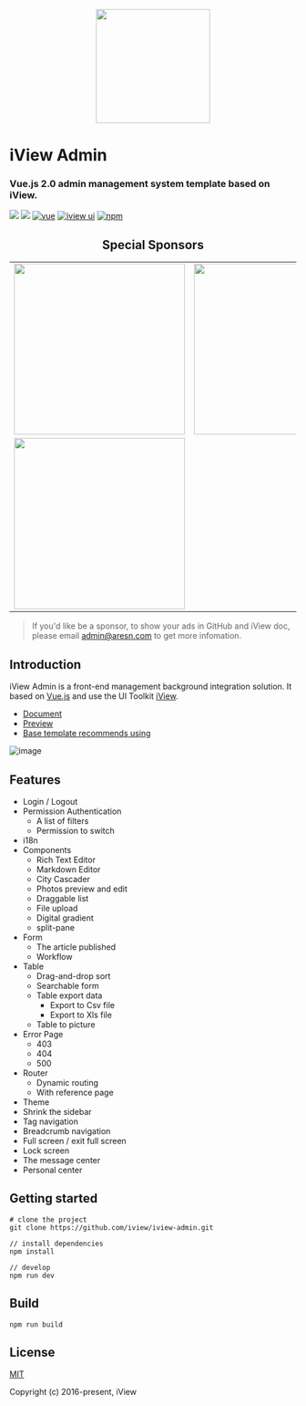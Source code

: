<p align="center">
    <a href="https://www.iviewui.com">
        <img width="200" src="https://file.iviewui.com/logo-new.svg">
    </a>
</p>

<h1>
iView Admin
    <h3>Vue.js 2.0 admin management system template based on iView.</h3>
</h1>

[![](https://img.shields.io/github/release/iview/iview-admin.svg)](https://github.com/iview/iview-admin/releases)
[![](https://img.shields.io/travis/iview/iview-admin.svg?style=flat-square)](https://travis-ci.org/iview/iview-admin)
[![vue](https://img.shields.io/badge/vue-2.5.17-brightgreen.svg?style=flat-square)](https://github.com/vuejs/vue)
[![iview ui](https://img.shields.io/badge/iview-3.2.2-brightgreen.svg?style=flat-square)](https://github.com/iview/iview)
[![npm](https://img.shields.io/npm/l/express.svg)]()

<h2 align="center">Special Sponsors</h2>
<table>
      <tbody>
        <tr>
          <td align="center" valign="middle">
            <a href="https://segmentfault.com/ls/1650000016424063" target="_blank">
              <img width="300" src="https://file.iviewui.com/asd/asd-i-2.png">
            </a>
          </td>
          <td align="center" valign="middle">
            <a href="https://e.coding.net/?utm_source=iview" target="_blank">
              <img width="300" src="https://file.iviewui.com/asd/asd-coding5.png">
            </a>
          </td>
            <td align="center" valign="middle">
            <a href="https://cn.udacity.com/course/wechat-mini-program-nanodegree--nd666-cn?utm_source=iviewui&utm_medium=banner&utm_campaign=wmpnd" target="_blank">
              <img width="300" src="https://file.iviewui.com/asd/asd-u-13.png">
            </a>
          </td>
          <tr>
            </td>
            <td align="center" valign="middle">
            <a href="https://m3w.cn/track/uniapp/iview" target="_blank">
              <img width="300" src="https://file.iviewui.com/asd/asd-uniapp3.png">
            </a>
          </td>
        </tr>
        </tr>
      </tbody>
</table>

> If you'd like be a sponsor, to show your ads in GitHub and iView doc, please email admin@aresn.com to get more infomation.

## Introduction

iView Admin is a front-end management background integration solution. It based on [Vue.js](https://github.com/vuejs/vue) and use the UI Toolkit [iView](https://github.com/iview/iview).

- [Document](https://lison16.github.io/iview-admin-doc/)
- [Preview](https://admin.iviewui.com/)
- [Base template recommends using](https://github.com/iview/iview-admin/tree/template)

![image](https://file.iviewui.com/admin-dist/admin-preview.png)

## Features

- Login / Logout
- Permission Authentication
    - A list of filters
    - Permission to switch
- i18n
- Components
    - Rich Text Editor
    - Markdown Editor
    - City Cascader
    - Photos preview and edit
    - Draggable list
    - File upload
    - Digital gradient
    - split-pane
- Form
    - The article published
    - Workflow
- Table
    - Drag-and-drop sort
    - Searchable form
    - Table export data
        - Export to Csv file
        - Export to Xls file
    - Table to picture
- Error Page
    - 403
    - 404
    - 500
- Router
    - Dynamic routing
    - With reference page
- Theme
- Shrink the sidebar
- Tag navigation
- Breadcrumb navigation
- Full screen / exit full screen
- Lock screen
- The message center
- Personal center

## Getting started
```bush
# clone the project
git clone https://github.com/iview/iview-admin.git

// install dependencies
npm install

// develop
npm run dev
```

## Build
```bush
npm run build
```

## License
[MIT](http://opensource.org/licenses/MIT)

Copyright (c) 2016-present, iView
